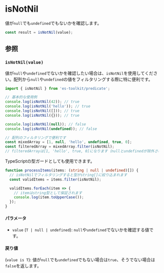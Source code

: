 # isNotNil

値が`null`でも`undefined`でもないかを確認します。

```typescript
const result = isNotNil(value);
```

## 参照

### `isNotNil(value)`

値が`null`や`undefined`でないかを確認したい場合は、`isNotNil`を使用してください。配列から`null`や`undefined`の値をフィルタリングする際に特に便利です。

```typescript
import { isNotNil } from 'es-toolkit/predicate';

// 基本的な使用例
console.log(isNotNil(42)); // true
console.log(isNotNil('hello')); // true
console.log(isNotNil([])); // true
console.log(isNotNil({})); // true

console.log(isNotNil(null)); // false
console.log(isNotNil(undefined)); // false

// 配列のフィルタリングで便利です
const mixedArray = [1, null, 'hello', undefined, true, 0];
const filteredArray = mixedArray.filter(isNotNil);
// filteredArrayは[1, 'hello', true, 0]になります（nullとundefinedが除外されます）
```

TypeScriptの型ガードとしても使用できます。

```typescript
function processItems(items: (string | null | undefined)[]) {
  // isNotNilでフィルタリングすると型がstring[]に絞り込まれます
  const validItems = items.filter(isNotNil);

  validItems.forEach(item => {
    // itemはstring型として保証されます
    console.log(item.toUpperCase());
  });
}
```

#### パラメータ

- `value` (`T | null | undefined`): `null`や`undefined`でないかを確認する値です。

#### 戻り値

(`value is T`): 値が`null`でも`undefined`でもない場合は`true`、そうでない場合は`false`を返します。
